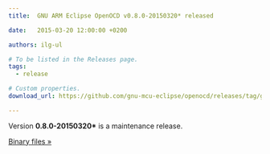 ```yaml
---
title:  GNU ARM Eclipse OpenOCD v0.8.0-20150320* released

date:   2015-03-20 12:00:00 +0200

authors: ilg-ul

# To be listed in the Releases page.
tags:
  - release

# Custom properties.
download_url: https://github.com/gnu-mcu-eclipse/openocd/releases/tag/gae-0.8.0-20150320/

---
```


Version **0.8.0-20150320\*** is a maintenance release.

<!-- truncate -->

<a href={frontMatter.download_url}>Binary files »</a>
